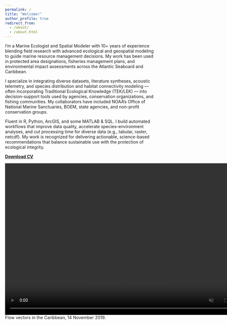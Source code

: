 ```yaml
---
permalink: /
title: "Welcome!"
author_profile: true
redirect_from: 
  - /about/
  - /about.html
---
```


I’m a Marine Ecologist and Spatial Modeler with 10+ years of experience blending field research with advanced ecological and geospatial modeling to guide marine resource management decisions. My work has been used in protected area designations, fisheries management plans, and environmental impact assessments across the Atlantic Seaboard and Caribbean.

I specialize in integrating diverse datasets, literature syntheses, acoustic telemetry, and species distribution and habitat connectivity modeling — often incorporating Traditional Ecological Knowledge (TEK/LEK) — into decision-support tools used by agencies, conservation organizations, and fishing communities. My collaborators have included NOAA’s Office of National Marine Sanctuaries, BOEM, state agencies, and non-profit conservation groups.

Fluent in R, Python, ArcGIS, and some MATLAB & SQL. I build automated workflows that improve data quality, accelerate species–environment analyses, and cut processing time for diverse data (e.g., tabular, raster, netcdf). My work is recognized for delivering actionable, science-based recommendations that balance sustainable use with the protection of ecological integrity.

[<b>Download CV</b>](http://smlombardo.github.io/files/LombardoCV.pdf)

<video controls="" width="800" height="500" muted="" loop="" autoplay="">
<source src="https://github.com/smlombardo/smlombardo.github.io/assets/163476157/4ec59050-5673-4938-a0e0-65ced7d5e520">
</video>
Flow vectors in the Caribbean, 14 November 2019.
